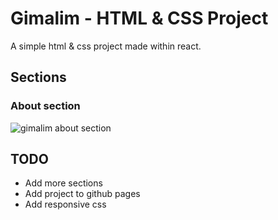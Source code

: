 # Gimalim - HTML & CSS Project

A simple html & css project made within react.

## Sections
### About section
![](https://i.imgur.com/T4dCOmV.png "gimalim about section")
## TODO
- Add more sections
- Add project to github pages
- Add responsive css
